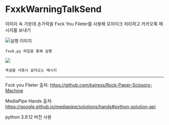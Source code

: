 # FxxkWarningTalkSend

이미지 속 가운데 손가락을 Fxck You Fileter를 사용해 모자이크 처리하고 카카오톡 메시지를 보내기

![실행 이미지](https://i.postimg.cc/3JVT9jLc/img.png)
```
fxxk.py 파일을 통해 실행
```
![](https://im3.ezgif.com/tmp/ezgif-3-15be399b7c.gif)
```
욕설을 사용시 날라오는 메시지
```
-----------------
Fxck you Fileter 출처:
https://github.com/kairess/Rock-Paper-Scissors-Machine

MediaPipe Hands 출처:
https://google.github.io/mediapipe/solutions/hands#python-solution-api

python 3.9.12 버전 사용
